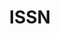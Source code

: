 ---
facebook: https://fr-fr.facebook.com/ISSNInternationalCentre
logohandle: issn
sort: issn
title: ISSN
twitter: https://x.com/ISSN_IC
website: https://www.issn.org/
---